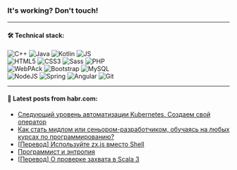 ### It's working? Don't touch!

---

#### 🛠️ Technical stack:

![C++](https://img.shields.io/badge/C++-informational?logo=c%2B%2B&style=flat&logoColor=white&color=9C033A)
![Java](https://img.shields.io/badge/Java-informational?logo=java&style=flat&logoColor=white&color=007396)
![Kotlin](https://img.shields.io/badge/Kotlin-informational?logo=Kotlin&style=flat&logoColor=white&color=0095D5)
![JS](https://img.shields.io/badge/JS-informational?logo=javaScript&style=flat&logoColor=black&color=F7Df1E) <br>
![HTML5](https://img.shields.io/badge/HTML5-informational?logo=html5&style=flat&logoColor=white&color=E34F26)
![CSS3](https://img.shields.io/badge/CSS3-informational?logo=css3&style=flat&logoColor=white&color=157286)
![Sass](https://img.shields.io/badge/Saas-informational?logo=sass&style=flat&logoColor=white&color=hotpink)
![PHP](https://img.shields.io/badge/PHP-informational?logo=php&style=flat&logoColor=white&color=777BB4) <br>
![WebPAck](https://img.shields.io/badge/WebPack-informational?logo=webPack&style=flat&logoColor=white&color=FF6F00)
![Bootstrap](https://img.shields.io/badge/Bootstrap-informational?logo=Bootstrap&style=flat&logoColor=white&color=7952B3)
![MySQL](https://img.shields.io/badge/MySQL-informational?logo=MySQL&style=flat&logoColor=white&color=00f) <br>
![NodeJS](https://img.shields.io/badge/NodeJS-informational?logo=node.js&style=flat&logoColor=white&color=43853D)
![Spring](https://img.shields.io/badge/Spring-informational?logo=Spring&style=flat&logoColor=white&color=0A9EDC)
![Angular](https://img.shields.io/badge/Vue-informational?logo=vue.js&style=flat&logoColor=white&color=red)
![Git](https://img.shields.io/badge/Git-informational?logo=git&style=flat&logoColor=white&color=darkorange)

___

#### 💬 Latest posts from habr.com:

<!-- BLOG-POST-LIST:START -->
- [Следующий уровень автоматизации Kubernetes. Создаем свой оператор](https://habr.com/ru/post/669806/?utm_source=habrahabr&utm_medium=rss&utm_campaign=669806)
- [Как стать мидлом или сеньором-разработчиком, обучаясь на любых курсах по программированию?](https://habr.com/ru/post/670114/?utm_source=habrahabr&utm_medium=rss&utm_campaign=670114)
- [[Перевод] Используйте zx.js вместо Shell](https://habr.com/ru/post/670112/?utm_source=habrahabr&utm_medium=rss&utm_campaign=670112)
- [Программист и энтропия](https://habr.com/ru/post/670096/?utm_source=habrahabr&utm_medium=rss&utm_campaign=670096)
- [[Перевод] О проверке захвата в Scala 3](https://habr.com/ru/post/670102/?utm_source=habrahabr&utm_medium=rss&utm_campaign=670102)
<!-- BLOG-POST-LIST:END -->
